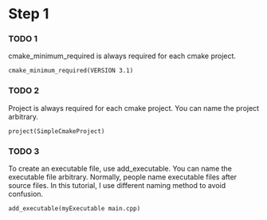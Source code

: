 # Step 1

### TODO 1
cmake_minimum_required is always required for each cmake project.
```
cmake_minimum_required(VERSION 3.1)
```

### TODO 2
Project is always required for each cmake project.
You can name the project arbitrary.
```
project(SimpleCmakeProject)
```

### TODO 3
To create an executable file, use add_executable.
You can name the executable file arbitrary.
Normally, people name executable files after source files.
In this tutorial, I use different naming method to avoid confusion. 
```
add_executable(myExecutable main.cpp)
```
